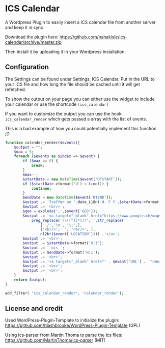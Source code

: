 # ICS Calendar
A Wordpress Plugin to easily insert a ICS calendar file from another server and keep it in sync.

Download the plugin here: https://github.com/nahakiole/ics-calendar/archive/master.zip

Then install it by uploading it in your Wordpress installation.

## Configuration

The Settings can be found under Settings, ICS Calendar. 
Put in the URL to your ICS file and how long the file should be cached until it will get refetched.

To show the output on your page you can either use the widget to include your calendar or use the shortcode ```[ics_calendar]```

If you want to customize the output you can use the hook ```ics_calendar_render``` which gets passed a array with the list of events.

This is a bad example of how you could potentially implement this function. ;D

```php
function calender_render($events){
    $output = "";
    $max = 5;
    foreach ($events as $index => $event) {
        if ($max == 0) {
            break;
        }
        $max--;
        $startDate = new DateTime($event['DTSTART']);
        if ($startDate->format('U') < time()) {
            continue;
        }
        $endDate = new DateTime($event['DTEND']);
        $output .= 'Treffen am '.date_i18n('d. F Y',$startDate->format('U'));
        $output .= '<br/>';
        $geo = explode(';',$event['GEO']);
        $output .= '<a target="_blank" href="https://www.google.ch/maps/place/'.urlencode($geo[0]).'+'.urlencode($geo[1]).'">'.
            preg_replace('/\([^)]*\)/','',str_replace(
                [ '/','\n', '\;',],
                ['<br/>',' ', '<br/>', ],
                nl2br($event['LOCATION']))) .'</a>';
        $output .= '<br>';
        $output .= $startDate->format('H:i');
        $output .= ' bis ';
        $output .= $endDate->format('H:i');
        $output .= '<br>';
        $output .= '<a target="_blank" href="' . $event['URL'] . '">Weitere Informationen</a>';
        $output .= '<br>';
        $output .= '<br>';
    }
    return $output;
}

add_filter( 'ics_calendar_render', 'calender_render');
```

## License and credit

Used WordPress-Plugin-Template to initialize the plugin: https://github.com/hlashbrooke/WordPress-Plugin-Template (GPL)

Using ics-parser from Martin Thoma to parse the ics files: https://github.com/MartinThoma/ics-parser (MIT)